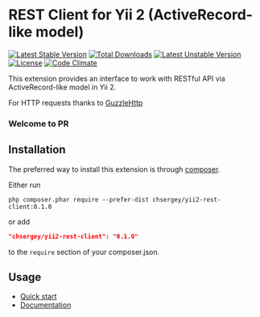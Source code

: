 REST Client for Yii 2 (ActiveRecord-like model)
===============================================
[![Latest Stable Version](https://poser.pugx.org/chsergey/yii2-rest-client/v/stable)](https://packagist.org/packages/chsergey/yii2-rest-client) [![Total Downloads](https://poser.pugx.org/chsergey/yii2-rest-client/downloads)](https://packagist.org/packages/chsergey/yii2-rest-client) [![Latest Unstable Version](https://poser.pugx.org/chsergey/yii2-rest-client/v/unstable)](https://packagist.org/packages/chsergey/yii2-rest-client) [![License](https://poser.pugx.org/chsergey/yii2-rest-client/license)](https://packagist.org/packages/chsergey/yii2-rest-client)
[![Code Climate](https://codeclimate.com/github/chsergey/yii2-rest-client/badges/gpa.svg)](https://codeclimate.com/github/chsergey/yii2-rest-client)

This extension provides an interface to work with RESTful API via ActiveRecord-like model in Yii 2.

For HTTP requests thanks to [GuzzleHttp](https://packagist.org/packages/guzzlehttp/guzzle)

### Welcome to PR

Installation
------------
The preferred way to install this extension is through [composer](http://getcomposer.org/download/).

Either run

```
php composer.phar require --prefer-dist chsergey/yii2-rest-client:0.1.0
```

or add

```json
"chsergey/yii2-rest-client": "0.1.0"
```

to the `require` section of your composer.json.

Usage
-----

* [Quick start](docs/quickStart.md)
* [Documentation](docs/README.md)
